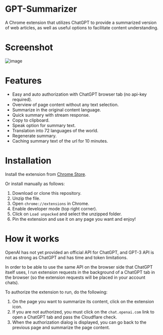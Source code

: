 # GPT-Summarizer
A Chrome extension that utilizes ChatGPT to provide a summarized version of web articles, as well as useful options to facilitate content understanding.
# Screenshot
![image](https://user-images.githubusercontent.com/66046302/219940428-c8316532-20c6-4370-947a-cf1cfcc03b39.png)
# Features
- Easy and auto authorization with ChatGPT browser tab (no api-key required).
- Overview of page content without any text selection.
- Summarize in the original content language.
- Quick summary with stream response.
- Copy to clipboard.
- Speak option for summary text.
- Translation into 72 languages of the world.
- Regenerate summary.
- Caching summary text of the url for 10 minutes.
# Installation
Install the extension from [Chrome Store](https://github.com/beshavardmh/GPT-Summarizer).

Or install manually as follows:
1. Download or clone this repository.
2. Unzip the file.
3. Open `chrome://extensions` in Chrome.
4. Enable developer mode (top right corner).
5. Click on `Load unpacked` and select the unzipped folder.
6. Pin the extension and use it on any page you want and enjoy!
# How it works
OpenAI has not yet provided an official API for ChatGPT, and GPT-3 API is not as strong as ChatGPT and has time and token limitations.

In order to be able to use the same API on the browser side that ChatGPT itself uses, I run extension requests in the background of a ChatGPT tab in the browser (so the extension requests will be placed in your account chats).

To authorize the extension to run, do the following:
1. On the page you want to summarize its content, click on the extension icon.
2. If you are not authorized, you must click on the `chat.openai.com` link to open a ChatGPT tab and pass the Cloudflare check.
3. When the authorization dialog is displayed, you can go back to the previous page and summarize the page content.
